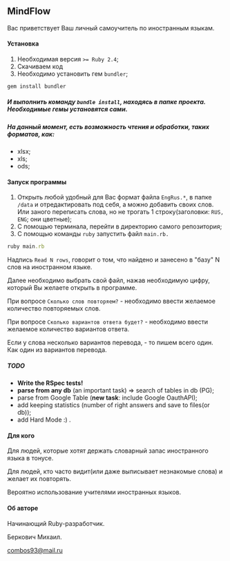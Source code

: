 ## MindFlow

Вас приветствует Ваш личный самоучитель по иностранным языкам.

#### Установка
1) Необходимая версия `>= Ruby 2.4`;
2) Скачиваем код
3) Необходимо установить гем `bundler`;

```rb
gem install bundler
```

##### И выполнить команду `bundle install`, находясь в папке проекта. Необходимые гемы установятся сами.

##### На данный момент, есть возможность чтения и обработки, таких форматов, как:
* xlsx;
* xls;
* ods;


#### Запуск программы
1) Открыть любой удобный для Вас формат файла `EngRus.*`, в папке `/data` и отредактировать под себя, а можно добавить 
своих 
слов. 
Или заного переписать слова, но не трогать 1 строку(заголовки: `RUS, ENG`; они цветные);
2) С помощью терминала, перейти в директорию самого репозитория;
3) С помощью команды `ruby` запустить файл `main.rb.`

```rb
ruby main.rb
```

Надпись `Read N rows`, говорит о том, что найдено и занесено в "базу" N слов на иностранном языке.

Далее необходимо выбрать свой файл, нажав необходимую цифру, который Вы желаете открыть в программе.

При вопросе `Сколько слов повторяем?` - необходимо ввести желаемое количество повторяемых слов.

При вопросе `Сколько вариантов ответа будет?` - необходимо ввести желаемое количество вариантов ответа.

Если у слова несколько вариантов перевода, - то пишем всего один. Как один из вариантов перевода.

##### TODO

* **Write the RSpec tests!**
* **parse from any db** (an important task) => search of tables in db (PG);
* parse from Google Table (**new task**: include Google OauthAPI);
* add keeping statistics (number of right answers and save to files(or db));
* add Hard Mode :) .

#### Для кого
Для людей, которые хотят держать словарный запас иностранного языка в тонусе.

Для людей, кто часто видит(или даже выписывает незнакомые слова) и желает их повторять.

Вероятно использование учителями иностранных языков.

#### Об авторе
Начинающий Ruby-разработчик.

Беркович Михаил.

combos93@mail.ru